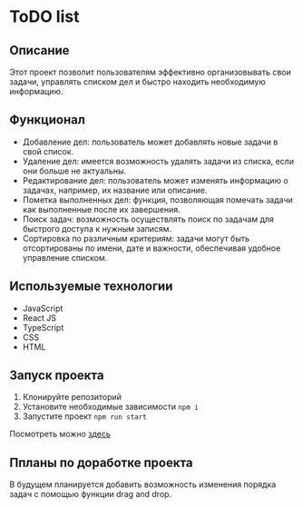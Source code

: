 # ToDO list

## Описание

Этот проект позволит пользователям эффективно организовывать свои задачи, управлять списком дел и быстро находить необходимую информацию.

## Функционал 

- Добавление дел: пользователь может добавлять новые задачи в свой список.
- Удаление дел: имеется возможность удалять задачи из списка, если они больше не актуальны.
- Редактирование дел: пользователь может изменять информацию о задачах, например, их название или описание.
- Пометка выполненных дел: функция, позволяющая помечать задачи как выполненные после их завершения.
- Поиск задач: возможность осуществлять поиск по задачам для быстрого доступа к нужным записям.
- Сортировка по различным критериям: задачи могут быть отсортированы по имени, дате и важности, обеспечивая удобное управление списком.

## Используемые технологии

- JavaScript
- React JS
- TypeScript
- CSS
- HTML
  
## Запуск проекта

1. Клонируйте репозиторий
2. Установите необходимые зависимости ```npm i```
3. Запустите проект ```npm run start```

Посмотреть можно [здесь](https://nidoveralis.github.io/todo-list-react)

## Ппланы по доработке проекта

В будущем планируется добавить возможность изменения порядка задач с помощью функции drag and drop.
